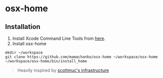 # osx-home

## Installation

1. Install Xcode Command Line Tools from [here](https://developer.apple.com/downloads/index.action).
1. Install osx-home

  ```
  mkdir ~/workspace
  git clone https://github.com/mamachanko/osx-home ~/workspace/osx-home
  ~/workspace/osx-home/bin/install_home
  ```

> Heavily inspired by [scottmuc's infrastructure](https://github.com/scottmuc/infrastructure)


